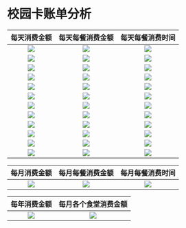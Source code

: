 # 校园卡账单分析
每天消费金额             |  每天每餐消费金额          |     每天每餐消费时间
:-------------------------:|:-------------------------:|:-------------------------:
![](https://github.com/PanShi2016/Consumption_Analysis/blob/master/201801_consume.png) | ![](https://github.com/PanShi2016/Consumption_Analysis/blob/master/201801_consume_dinner.png) | ![](https://github.com/PanShi2016/Consumption_Analysis/blob/master/201801_time_day.png)
![](https://github.com/PanShi2016/Consumption_Analysis/blob/master/201802_consume.png) | ![](https://github.com/PanShi2016/Consumption_Analysis/blob/master/201802_consume_dinner.png) | ![](https://github.com/PanShi2016/Consumption_Analysis/blob/master/201802_time_day.png)
![](https://github.com/PanShi2016/Consumption_Analysis/blob/master/201803_consume.png) | ![](https://github.com/PanShi2016/Consumption_Analysis/blob/master/201803_consume_dinner.png) | ![](https://github.com/PanShi2016/Consumption_Analysis/blob/master/201803_time_day.png)
![](https://github.com/PanShi2016/Consumption_Analysis/blob/master/201804_consume.png) | ![](https://github.com/PanShi2016/Consumption_Analysis/blob/master/201804_consume_dinner.png) | ![](https://github.com/PanShi2016/Consumption_Analysis/blob/master/201804_time_day.png)
![](https://github.com/PanShi2016/Consumption_Analysis/blob/master/201805_consume.png) | ![](https://github.com/PanShi2016/Consumption_Analysis/blob/master/201805_consume_dinner.png) | ![](https://github.com/PanShi2016/Consumption_Analysis/blob/master/201805_time_day.png)
![](https://github.com/PanShi2016/Consumption_Analysis/blob/master/201806_consume.png) | ![](https://github.com/PanShi2016/Consumption_Analysis/blob/master/201806_consume_dinner.png) | ![](https://github.com/PanShi2016/Consumption_Analysis/blob/master/201806_time_day.png)
![](https://github.com/PanShi2016/Consumption_Analysis/blob/master/201807_consume.png) | ![](https://github.com/PanShi2016/Consumption_Analysis/blob/master/201807_consume_dinner.png) | ![](https://github.com/PanShi2016/Consumption_Analysis/blob/master/201807_time_day.png)
![](https://github.com/PanShi2016/Consumption_Analysis/blob/master/201808_consume.png) | ![](https://github.com/PanShi2016/Consumption_Analysis/blob/master/201808_consume_dinner.png) | ![](https://github.com/PanShi2016/Consumption_Analysis/blob/master/201808_time_day.png)
![](https://github.com/PanShi2016/Consumption_Analysis/blob/master/201809_consume.png) | ![](https://github.com/PanShi2016/Consumption_Analysis/blob/master/201809_consume_dinner.png) | ![](https://github.com/PanShi2016/Consumption_Analysis/blob/master/201809_time_day.png)
![](https://github.com/PanShi2016/Consumption_Analysis/blob/master/201810_consume.png) | ![](https://github.com/PanShi2016/Consumption_Analysis/blob/master/201810_consume_dinner.png) | ![](https://github.com/PanShi2016/Consumption_Analysis/blob/master/201810_time_day.png)
![](https://github.com/PanShi2016/Consumption_Analysis/blob/master/201811_consume.png) | ![](https://github.com/PanShi2016/Consumption_Analysis/blob/master/201811_consume_dinner.png) | ![](https://github.com/PanShi2016/Consumption_Analysis/blob/master/201811_time_day.png)
![](https://github.com/PanShi2016/Consumption_Analysis/blob/master/201812_consume.png) | ![](https://github.com/PanShi2016/Consumption_Analysis/blob/master/201812_consume_dinner.png) | ![](https://github.com/PanShi2016/Consumption_Analysis/blob/master/201812_time_day.png)

每月消费金额             |  每月每餐消费金额          |     每月每餐消费时间
:-------------------------:|:-------------------------:|:-------------------------:
![](https://github.com/PanShi2016/Consumption_Analysis/blob/master/2018_consume_month.png) | ![](https://github.com/PanShi2016/Consumption_Analysis/blob/master/2018_consume_dinner.png) | ![](https://github.com/PanShi2016/Consumption_Analysis/blob/master/2018_time_month.png)

每年消费金额             |  每月各个食堂消费金额
:-------------------------:|:-------------------------:
![](https://github.com/PanShi2016/Consumption_Analysis/blob/master/2018_consume.png) | ![](https://github.com/PanShi2016/Consumption_Analysis/blob/master/2018_consume_canteen.png)

